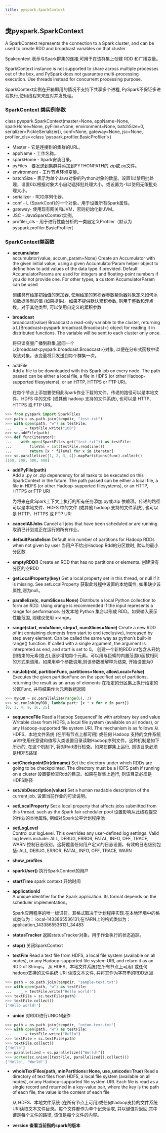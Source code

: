 ```yaml
---
title: pyspark.SparkContext
---
```


## 类pyspark.SparkContext

A SparkContext represents the connection to a Spark cluster, and can be used to create RDD and broadcast variables on that cluster

Spakcontext 表示与Spark群集的连接,可用于在该群集上创建 RDD 和广播变量。

SparkContext instance is not supported to share across multiple processes out of the box, and PySpark does not guarantee multi-processing execution. Use threads instead for concurrent processing purpose.

SparkContext实例在开箱即用的情况不支持下共享多个进程, PySpark不保证多进程执行,使用线程来来应对并发处理。

### SparkContext 类实例参数

class pyspark.SparkContext(master=None, appName=None, sparkHome=None, pyFiles=None, environment=None, batchSize=0, serializer=PickleSerializer(), conf=None, gateway=None, jsc=None, profiler_cls=<class 'pyspark.profiler.BasicProfiler'>)

-   Master - 它是连接到的集群的URL。
-   appName - 工作名称。
-   sparkHome - Spark安装目录。
-   pyFiles - 要发送到集群并添加到PYTHONPATH的.zip或.py文件。
-   environment - 工作节点环境变量。
-   batchSize - 表示为单个Java对象的Python对象的数量。设置1以禁用批处理，设置0以根据对象大小自动选择批处理大小，或设置为-1以使用无限批处理大小。
-   serializer - RDD序列化器。
-   conf - L {SparkConf}的一个对象，用于设置所有Spark属性。
-   gateway- 使用现有网关和JVM，否则初始化新JVM。
-   JSC - JavaSparkContext实例。
-   profiler_cls - 用于进行性能分析的一类自定义Profiler（默认为pyspark.profiler.BasicProfiler）

### SparkContext类函数

-   **accumulator**    
accumulator(value, accum_param=None)
    Create an Accumulator with the given initial value, using a given AccumulatorParam helper object to define how to add values of the data type if provided. Default AccumulatorParams are used for integers and floating-point numbers if you do not provide one. For other types, a custom AccumulatorParam can be used

    创建具有给定初始值的累加器, 使用给定的累积器参数帮助器对象定义如何添加数据类型的值 (如果提供)。如果不提供默认累积参数, 则用于整数和浮点数。对于其他类型, 可以使用自定义的累积参数

-   **broadcast**    
broadcast(value)
    Broadcast a read-only variable to the cluster, returning a L{Broadcast<pyspark.broadcast.Broadcast>} object for reading it in distributed functions. The variable will be sent to each cluster only once.

    将只读变量广播到群集,返回一个L{broadcast<pyspark.broadcast.Broadcast>}对象, 以便在分布式函数中读取该对象。该变量将只发送到每个群集一次。

-   addFile   
    Add a file to be downloaded with this Spark job on every node. The path passed can be either a local file, a file in HDFS (or other Hadoop-supported filesystems), or an HTTP, HTTPS or FTP URI。

    在每个节点上添加要使用此Spark作业下载的文件。传递的路径可以是本地文件、HDFS 中的文件 (或其他 hadoop 支持的文件系统), 也可以是 HTTP、HTTPS 或 FTP URI。

~~~python
>>> from pyspark import SparkFiles
>>> path = os.path.join(tempdir, "test.txt")
>>> with open(path, "w") as testFile:
...    _ = testFile.write("100")
>>> sc.addFile(path)
>>> def func(iterator):
...    with open(SparkFiles.get("test.txt")) as testFile:
...        fileVal = int(testFile.readline())
...        return [x * fileVal for x in iterator]
>>> sc.parallelize([1, 2, 3, 4]).mapPartitions(func).collect()
[100, 200, 300, 400]
~~~

-   **addPyFile(path)**   
    Add a .py or .zip dependency for all tasks to be executed on this SparkContext in the future. The path passed can be either a local file, a file in HDFS (or other Hadoop-supported filesystems), or an HTTP, HTTPS or FTP URI

    为将来在此Spark上下文上执行的所有任务添加.py或.zip 依赖项。传递的路径可以是本地文件、HDFS 中的文件 (或其他 hadoop 支持的文件系统), 也可以是 HTTP、HTTPS 或 FTP URI

-   **cancelAllJobs**
    Cancel all jobs that have been scheduled or are running.
    取消已计划或正在运行的所有作业。

-   **defaultParallelism**
    Default min number of partitions for Hadoop RDDs when not given by user
    当用户不给出Hadoop Rdd的分区数时, 默认的最小分区数 

-   **emptyRDD()**
    Create an RDD that has no partitions or elements.
    创建没有分区的空RDD

-   **getLocalProperty(key)**
    Get a local property set in this thread, or null if it is missing. See setLocalProperty
    获取此线程中设置的本地属性, 如果缺少该属性,则为null。

-   **parallelize(c, numSlices=None)**
    Distribute a local Python collection to form an RDD. Using xrange is recommended if the input represents a range for performance.
    分发本地 Python 集合以形成 RDD。如果输入表示性能范围, 则建议使用 xrange。

-   **range(start, end=None, step=1, numSlices=None)**
    Create a new RDD of int containing elements from start to end (exclusive), increased by step every element. Can be called the same way as python’s built-in range() function. If called with a single argument, the argument is interpreted as end, and start is set to 0。
    创建一个新的RDD int包含从开始到结束的元素(独占),逐步增加每个元素。可以用与巨蟒的内置范围()函数相同的方式来调用。如果用单个参数调用,则该参数被解释为结束, 开始设置为0

-   **runJob(rdd, partitionFunc, partitions=None, allowLocal=False)**
    Executes the given partitionFunc on the specified set of partitions, returning the result as an array of elements
    在指定的分区集上执行给定的分区Func, 并将结果作为元素数组返回

~~~python
>>> myRDD = sc.parallelize(range(6), 3)
>>> sc.runJob(myRDD, lambda part: [x * x for x in part])
[0, 1, 4, 9, 16, 25]
~~~

-   **sequenceFile**
    Read a Hadoop SequenceFile with arbitrary key and value Writable class from HDFS, a local file system (available on all nodes), or any Hadoop-supported file system URI. The mechanism is as follows
    从 HDFS、本地文件系统 (在所有节点上都可用) 或任何 Hadoop 支持的文件系统uri中使用任意键和值写入类设置目录读取Hadoop序列文件。这种机制是如下所示的, 在这个机制下, 将对Rdd进行检查。如果在群集上运行, 则该目录必须是HDFS路径
    
-   **setCheckpointDir(dirname)**
    Set the directory under which RDDs are going to be checkpointed. The directory must be a HDFS path if running on a cluster
    设置要检查Rdd的目录。如果在群集上运行, 则该目录必须是HDFS路径

-   **setJobDescription(value)**
    Set a human readable description of the current job.
    设置当前作业的可读说明。

-   **setLocalProperty** 
    Set a local property that affects jobs submitted from this thread, such as the Spark fair scheduler pool
    设置影响从此线程提交的作业的本地属性, 例如对Spark公平计划程序池

-   **setLogLevel**     
    Control our logLevel. This overrides any user-defined log settings. Valid log levels include: ALL, DEBUG, ERROR, FATAL, INFO, OFF, TRACE, WARN
    控制日志级别。这将覆盖任何用户定义的日志设置。有效的日志级别包括: ALL, DEBUG, ERROR, FATAL, INFO, OFF, TRACE, WARN

-   **show_profiles** 
-   **sparkUser()**
    执行SparkContext的用户

-   **startTime**
    spark context 开始时间

-   **applicationId**   
    A unique identifier for the Spark application. Its format depends on the scheduler implementation。

    Spark应用程序的唯一标识符。其格式取决于计划程序实现.在本地环境中的格式类似为： local-1433865536131;在YARN上的格式类似为：application_1433865536131_34483

-   **statusTracker**
    返回statusTracker对象，用于作业执行的状态追踪。

-   **stop()**
    关闭SparkContext

-   **textFile**
    Read a text file from HDFS, a local file system (available on all nodes), or any Hadoop-supported file system URI, and return it as an RDD of Strings。
    从 HDFS、本地文件系统(在所有节点上可用) 或任何hadoop支持的文件系统 URI 读取文本文件, 并将其作为字符串的RDD返回
~~~python
>>> path = os.path.join(tempdir, "sample-text.txt")
>>> with open(path, "w") as testFile:
...    _ = testFile.write("Hello world!")
>>> textFile = sc.textFile(path)
>>> textFile.collect()
['Hello world!']
~~~

-   **union**
    对RDD进行UNION操作
~~~python
>>> path = os.path.join(tempdir, "union-text.txt")
>>> with open(path, "w") as testFile:
...    _ = testFile.write("Hello")
>>> textFile = sc.textFile(path)
>>> textFile.collect()
['Hello']
>>> parallelized = sc.parallelize(["World!"])
>>> sorted(sc.union([textFile, parallelized]).collect())
['Hello', 'World!']
~~~

-   **wholeTextFiles(path, minPartitions=None, use_unicode=True)**
    Read a directory of text files from HDFS, a local file system (available on all nodes), or any Hadoop-supported file system URI. Each file is read as a single record and returned in a key-value pair, where the key is the path of each file, the value is the content of each file

    从 HDFS、本地文件系统 (在所有节点上可用)或任何hadoop支持的文件系统 URI读取文本文件目录。每个文件都作为单个记录读取, 并以键值对返回,其中键是每个文件的路径, 该值是每个文件的内容。

-   **version 查看当前指的spark的版本**
